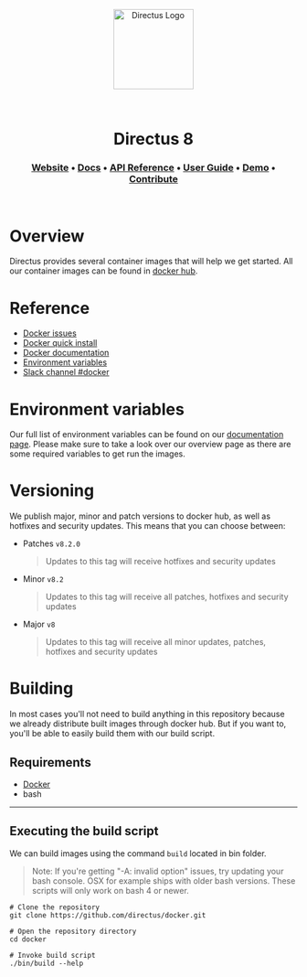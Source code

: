<p align="center">
  <a href="https://directus.io" target="_blank" rel="noopener noreferrer">
    <img src="https://user-images.githubusercontent.com/522079/43096167-3a1b1118-8e86-11e8-9fb2-7b4e3b1368bc.png" width="140" alt="Directus Logo"/>
  </a>
</p>

<p>&nbsp;</p>
<h1 align="center">
  Directus 8
</h1>

<h3 align="center">
  <a href="https://directus.io">Website</a> •
  <a href="https://docs.directus.io">Docs</a> •
  <a href="https://docs.directus.io/api/reference.html">API Reference</a> •
  <a href="https://docs.directus.io/guides/user-guide.html">User Guide</a> •
  <a href="https://directus.app">Demo</a> •
  <a href="https://docs.directus.io/getting-started/supporting-directus.html">Contribute</a>
</h3>

<p>&nbsp;</p>

# Overview

Directus provides several container images that will help we get started. All our container images can be found in [docker hub](https://hub.docker.com/r/directus/).

# Reference

- [Docker issues](https://github.com/directus/docker/issues)
- [Docker quick install](https://docs.directus.io/installation/docker.html)
- [Docker documentation](https://docs.directus.io/docker/overview.html)
- [Environment variables](https://docs.directus.io/docker/environment.html)
- [Slack channel #docker](https://directus.chat/)

# Environment variables

Our full list of environment variables can be found on our [documentation page](https://docs.directus.io/docker/environment.html). Please make sure to take a look over our overview page as there are some required variables to get run the images.

# Versioning

We publish major, minor and patch versions to docker hub, as well as hotfixes and security updates. This means that you can choose between:

- Patches `v8.2.0`
  > Updates to this tag will receive hotfixes and security updates
- Minor `v8.2`
  > Updates to this tag will receive all patches, hotfixes and security updates
- Major `v8`
  > Updates to this tag will receive all minor updates, patches, hotfixes and security updates

# Building

In most cases you'll not need to build anything in this repository because we already distribute built images through docker hub. But if you want to, you'll be able to easily build them with our build script.

## Requirements

- [Docker](https://docs.docker.com/install/)
- bash

---

## Executing the build script

We can build images using the command `build` located in bin folder.

> Note: If you're getting "-A: invalid option" issues, try updating your bash console. OSX for example ships with older bash versions. These scripts will only work on bash 4 or newer.

```
# Clone the repository
git clone https://github.com/directus/docker.git

# Open the repository directory
cd docker

# Invoke build script
./bin/build --help
```
